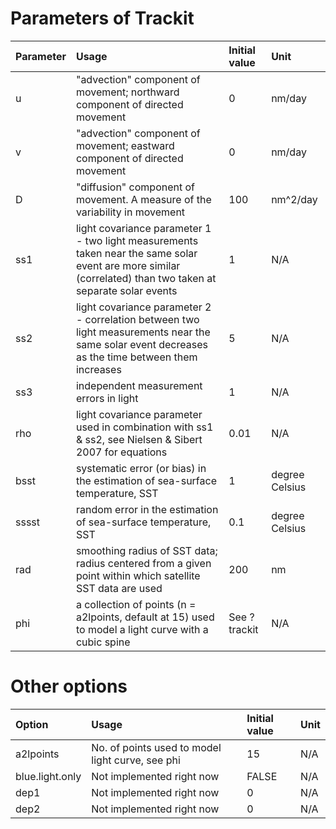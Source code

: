 

# Parameters of Trackit #

| **Parameter** | **Usage** | **Initial value** | **Unit** |
|:--------------|:----------|:------------------|:---------|
| u             | "advection" component of movement; northward component of directed movement | 0                 | nm/day   |
| v             | "advection" component of movement; eastward component of directed movement | 0                 | nm/day   |
| D             | "diffusion" component of movement. A measure of the variability in movement  | 100               | nm^2/day |
| ss1           | light covariance parameter 1 - two light measurements taken near the same solar event are more similar (correlated) than two taken at separate solar events | 1                 | N/A      |
| ss2           | light covariance parameter 2 - correlation between two light measurements near the same solar event decreases as the time between them increases | 5                 | N/A      |
| ss3           | independent measurement errors in light | 1                 | N/A      |
| rho           | light covariance parameter used in combination with ss1 & ss2, see Nielsen & Sibert 2007 for equations| 0.01              | N/A      |
| bsst          | systematic error (or bias) in the estimation of sea-surface temperature, SST | 1                 | degree Celsius |
| sssst         | random error in the estimation of sea-surface temperature, SST | 0.1               | degree Celsius |
| rad           | smoothing radius of SST data; radius centered from a given point within which satellite SST data are used | 200               | nm       |
| phi           | a collection of points (n = a2lpoints, default at 15) used to model a light curve with a cubic spine | See ?trackit      | N/A      |

# Other options #

| **Option** | **Usage** | **Initial value** | **Unit** |
|:-----------|:----------|:------------------|:---------|
|a2lpoints   | No. of points used to model light curve, see phi | 15                | N/A      |
|blue.light.only | Not implemented right now | FALSE             | N/A      |
| dep1       | Not implemented right now | 0                 | N/A      |
| dep2       | Not implemented right now | 0                 | N/A      |